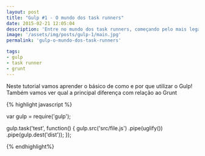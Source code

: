 ```yaml
---
layout: post
title: "Gulp #1 - O mundo dos task runners"
date: 2015-02-21 12:05:04
description: 'Entre no mundo dos task runners, começando pelo mais legal deles!'
image: '/assets/img/posts/gulp-1/main.jpg'
permalink: 'gulp-o-mundo-dos-task-runners'

tags: 
- gulp 
- task runner
- grunt
---
```

Neste tutorial vamos aprender o básico de como e por que utilizar o Gulp! Também
vamos ver qual a principal diferença com relação ao Grunt

{% highlight javascript %}

var gulp = require('gulp');

gulp.task('test', function() {
  gulp.src('src/file.js')
  .pipe(uglify())
  .pipe(gulp.dest('dist'));
});

{% endhighlight%}